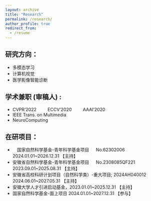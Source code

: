 ```yaml
---
layout: archive
title: "Research"
permalink: /research/
author_profile: true
redirect_from:
  - /resume
---
```



研究方向：
---

* 多模态学习
* 计算机视觉
* 医学影像智能诊断


学术兼职 (审稿人) :
---
* CVPR’2022 &emsp;&emsp; ECCV’2020 &emsp;&emsp; AAAI’2020
* IEEE Trans. on Multimedia
* NeuroComputing

在研项目：
---
* &emsp;国家自然科学基金-青年科学基金项目 &emsp; No.62302006 &emsp;&emsp;&emsp; 2024.01.01~2026.12.31 【主持】
* 安徽省自然科学基金-青年科学基金项目 &emsp; No.2308085QF221 &emsp; 2023.09.01~2025.08.31 【主持】
* 安徽省高校科研计划项目（自然科学类）-重大项目; 2024AH040012 &emsp; 2024.06.01~2027.05.31 【主持】
* 安徽大学人才引进启动基金，2023.01.01~2025.12.31  【主持】
* 国家自然科学基金-面上项目 2024.01.01~2027.12.31 【参与】

